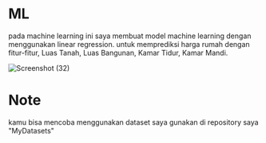 # ML
pada machine learning ini saya membuat model machine learning dengan menggunakan linear regression. untuk memprediksi harga rumah dengan fitur-fitur, Luas Tanah, Luas Bangunan, Kamar Tidur, Kamar Mandi.


![Screenshot (32)](https://github.com/wraleydi/ML-project/assets/166751493/d285f5c9-56f2-48a9-b7dd-1a8603c823f1)



# Note
kamu bisa mencoba menggunakan dataset saya gunakan di repository saya "MyDatasets"
